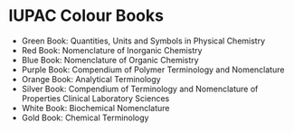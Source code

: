 # IUPAC Colour Books
- Green Book: Quantities, Units and Symbols in Physical Chemistry
- Red Book: Nomenclature of Inorganic Chemistry
- Blue Book: Nomenclature of Organic Chemistry
- Purple Book: Compendium of Polymer Terminology and Nomenclature
- Orange Book: Analytical Terminology
- Silver Book: Compendium of Terminology and Nomenclature of Properties Clinical Laboratory Sciences
- White Book: Biochemical Nomenclature
- Gold Book: Chemical Terminology